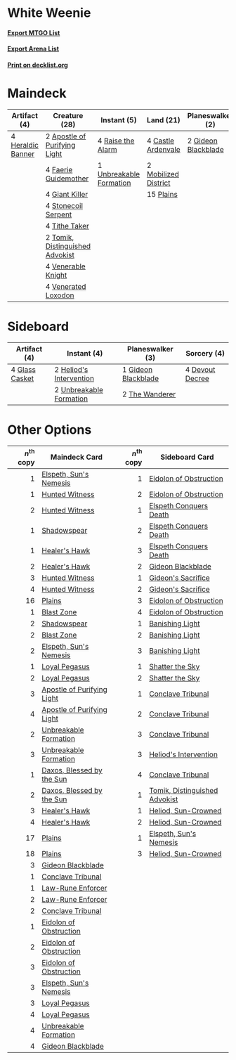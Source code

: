 # White Weenie

#### [Export MTGO List](../collection/White%20Weenie/White%20Weenie.txt)
#### [Export Arena List](../collection/White%20Weenie/White%20Weenie_arena.txt)
#### [Print on decklist.org](http://decklist.org/?deckmain=2%09Apostle%20of%20Purifying%20Light%0A4%09Castle%20Ardenvale%0A4%09Faerie%20Guidemother%0A4%09Giant%20Killer%0A2%09Gideon%20Blackblade%0A4%09Heraldic%20Banner%0A2%09Mobilized%20District%0A15%09Plains%0A4%09Raise%20the%20Alarm%0A4%09Stonecoil%20Serpent%0A4%09Tithe%20Taker%0A2%09Tomik,%20Distinguished%20Advokist%0A1%09Unbreakable%20Formation%0A4%09Venerable%20Knight%0A4%09Venerated%20Loxodon&deckside=4%09Devout%20Decree%0A1%09Gideon%20Blackblade%0A4%09Glass%20Casket%0A2%09Heliod's%20Intervention%0A2%09The%20Wanderer%0A2%09Unbreakable%20Formation)
# Maindeck

|                                        Artifact (4)                                        |                                              Creature (28)                                               |                                           Instant (5)                                            |                                           Land (21)                                           |                                       Planeswalker (2)                                       |
|--------------------------------------------------------------------------------------------|----------------------------------------------------------------------------------------------------------|--------------------------------------------------------------------------------------------------|-----------------------------------------------------------------------------------------------|----------------------------------------------------------------------------------------------|
|4 [Heraldic Banner](http://gatherer.wizards.com/Pages/Card/Details.aspx?multiverseid=473184)|2 [Apostle of Purifying Light](http://gatherer.wizards.com/Pages/Card/Details.aspx?multiverseid=466760)   |4 [Raise the Alarm](http://gatherer.wizards.com/Pages/Card/Details.aspx?multiverseid=416853)      |4 [Castle Ardenvale](http://gatherer.wizards.com/Pages/Card/Details.aspx?multiverseid=473200)  |2 [Gideon Blackblade](http://gatherer.wizards.com/Pages/Card/Details.aspx?multiverseid=463943)|
|                                                                                            |4 [Faerie Guidemother](http://gatherer.wizards.com/Pages/Card/Details.aspx?multiverseid=472973)           |1 [Unbreakable Formation](http://gatherer.wizards.com/Pages/Card/Details.aspx?multiverseid=457173)|2 [Mobilized District](http://gatherer.wizards.com/Pages/Card/Details.aspx?multiverseid=461176)|                                                                                              |
|                                                                                            |4 [Giant Killer](http://gatherer.wizards.com/Pages/Card/Details.aspx?multiverseid=472976)                 |                                                                                                  |15 [Plains](http://gatherer.wizards.com/Pages/Card/Details.aspx?multiverseid=439856)           |                                                                                              |
|                                                                                            |4 [Stonecoil Serpent](http://gatherer.wizards.com/Pages/Card/Details.aspx?multiverseid=473197)            |                                                                                                  |                                                                                               |                                                                                              |
|                                                                                            |4 [Tithe Taker](http://gatherer.wizards.com/Pages/Card/Details.aspx?multiverseid=457171)                  |                                                                                                  |                                                                                               |                                                                                              |
|                                                                                            |2 [Tomik, Distinguished Advokist](http://gatherer.wizards.com/Pages/Card/Details.aspx?multiverseid=460961)|                                                                                                  |                                                                                               |                                                                                              |
|                                                                                            |4 [Venerable Knight](http://gatherer.wizards.com/Pages/Card/Details.aspx?multiverseid=472997)             |                                                                                                  |                                                                                               |                                                                                              |
|                                                                                            |4 [Venerated Loxodon](http://gatherer.wizards.com/Pages/Card/Details.aspx?multiverseid=452780)            |                                                                                                  |                                                                                               |                                                                                              |


# Sideboard

|                                      Artifact (4)                                       |                                           Instant (4)                                            |                                       Planeswalker (3)                                       |                                       Sorcery (4)                                        |
|-----------------------------------------------------------------------------------------|--------------------------------------------------------------------------------------------------|----------------------------------------------------------------------------------------------|------------------------------------------------------------------------------------------|
|4 [Glass Casket](http://gatherer.wizards.com/Pages/Card/Details.aspx?multiverseid=472977)|2 [Heliod's Intervention](http://gatherer.wizards.com/Pages/Card/Details.aspx?multiverseid=476270)|1 [Gideon Blackblade](http://gatherer.wizards.com/Pages/Card/Details.aspx?multiverseid=463943)|4 [Devout Decree](http://gatherer.wizards.com/Pages/Card/Details.aspx?multiverseid=466767)|
|                                                                                         |2 [Unbreakable Formation](http://gatherer.wizards.com/Pages/Card/Details.aspx?multiverseid=457173)|2 [The Wanderer](http://gatherer.wizards.com/Pages/Card/Details.aspx?multiverseid=460964)     |                                                                                          |


# Other Options

|*n*<sup>th</sup> copy|                                            Maindeck Card                                            |*n*<sup>th</sup> copy|                                             Sideboard Card                                             |
|--------------------:|-----------------------------------------------------------------------------------------------------|--------------------:|--------------------------------------------------------------------------------------------------------|
|                    1|[Elspeth, Sun's Nemesis](http://gatherer.wizards.com/Pages/Card/Details.aspx?multiverseid=476265)    |                    1|[Eidolon of Obstruction](http://gatherer.wizards.com/Pages/Card/Details.aspx?multiverseid=476263)       |
|                    1|[Hunted Witness](http://gatherer.wizards.com/Pages/Card/Details.aspx?multiverseid=452765)            |                    2|[Eidolon of Obstruction](http://gatherer.wizards.com/Pages/Card/Details.aspx?multiverseid=476263)       |
|                    2|[Hunted Witness](http://gatherer.wizards.com/Pages/Card/Details.aspx?multiverseid=452765)            |                    1|[Elspeth Conquers Death](http://gatherer.wizards.com/Pages/Card/Details.aspx?multiverseid=476264)       |
|                    1|[Shadowspear](http://gatherer.wizards.com/Pages/Card/Details.aspx?multiverseid=476487)               |                    2|[Elspeth Conquers Death](http://gatherer.wizards.com/Pages/Card/Details.aspx?multiverseid=476264)       |
|                    1|[Healer's Hawk](http://gatherer.wizards.com/Pages/Card/Details.aspx?multiverseid=452764)             |                    3|[Elspeth Conquers Death](http://gatherer.wizards.com/Pages/Card/Details.aspx?multiverseid=476264)       |
|                    2|[Healer's Hawk](http://gatherer.wizards.com/Pages/Card/Details.aspx?multiverseid=452764)             |                    2|[Gideon Blackblade](http://gatherer.wizards.com/Pages/Card/Details.aspx?multiverseid=463943)            |
|                    3|[Hunted Witness](http://gatherer.wizards.com/Pages/Card/Details.aspx?multiverseid=452765)            |                    1|[Gideon's Sacrifice](http://gatherer.wizards.com/Pages/Card/Details.aspx?multiverseid=460941)           |
|                    4|[Hunted Witness](http://gatherer.wizards.com/Pages/Card/Details.aspx?multiverseid=452765)            |                    2|[Gideon's Sacrifice](http://gatherer.wizards.com/Pages/Card/Details.aspx?multiverseid=460941)           |
|                   16|[Plains](http://gatherer.wizards.com/Pages/Card/Details.aspx?multiverseid=439856)                    |                    3|[Eidolon of Obstruction](http://gatherer.wizards.com/Pages/Card/Details.aspx?multiverseid=476263)       |
|                    1|[Blast Zone](http://gatherer.wizards.com/Pages/Card/Details.aspx?multiverseid=461171)                |                    4|[Eidolon of Obstruction](http://gatherer.wizards.com/Pages/Card/Details.aspx?multiverseid=476263)       |
|                    2|[Shadowspear](http://gatherer.wizards.com/Pages/Card/Details.aspx?multiverseid=476487)               |                    1|[Banishing Light](http://gatherer.wizards.com/Pages/Card/Details.aspx?multiverseid=405135)              |
|                    2|[Blast Zone](http://gatherer.wizards.com/Pages/Card/Details.aspx?multiverseid=461171)                |                    2|[Banishing Light](http://gatherer.wizards.com/Pages/Card/Details.aspx?multiverseid=405135)              |
|                    2|[Elspeth, Sun's Nemesis](http://gatherer.wizards.com/Pages/Card/Details.aspx?multiverseid=476265)    |                    3|[Banishing Light](http://gatherer.wizards.com/Pages/Card/Details.aspx?multiverseid=405135)              |
|                    1|[Loyal Pegasus](http://gatherer.wizards.com/Pages/Card/Details.aspx?multiverseid=446065)             |                    1|[Shatter the Sky](http://gatherer.wizards.com/Pages/Card/Details.aspx?multiverseid=476288)              |
|                    2|[Loyal Pegasus](http://gatherer.wizards.com/Pages/Card/Details.aspx?multiverseid=446065)             |                    2|[Shatter the Sky](http://gatherer.wizards.com/Pages/Card/Details.aspx?multiverseid=476288)              |
|                    3|[Apostle of Purifying Light](http://gatherer.wizards.com/Pages/Card/Details.aspx?multiverseid=466760)|                    1|[Conclave Tribunal](http://gatherer.wizards.com/Pages/Card/Details.aspx?multiverseid=452756)            |
|                    4|[Apostle of Purifying Light](http://gatherer.wizards.com/Pages/Card/Details.aspx?multiverseid=466760)|                    2|[Conclave Tribunal](http://gatherer.wizards.com/Pages/Card/Details.aspx?multiverseid=452756)            |
|                    2|[Unbreakable Formation](http://gatherer.wizards.com/Pages/Card/Details.aspx?multiverseid=457173)     |                    3|[Conclave Tribunal](http://gatherer.wizards.com/Pages/Card/Details.aspx?multiverseid=452756)            |
|                    3|[Unbreakable Formation](http://gatherer.wizards.com/Pages/Card/Details.aspx?multiverseid=457173)     |                    3|[Heliod's Intervention](http://gatherer.wizards.com/Pages/Card/Details.aspx?multiverseid=476270)        |
|                    1|[Daxos, Blessed by the Sun](http://gatherer.wizards.com/Pages/Card/Details.aspx?multiverseid=476260) |                    4|[Conclave Tribunal](http://gatherer.wizards.com/Pages/Card/Details.aspx?multiverseid=452756)            |
|                    2|[Daxos, Blessed by the Sun](http://gatherer.wizards.com/Pages/Card/Details.aspx?multiverseid=476260) |                    1|[Tomik, Distinguished Advokist](http://gatherer.wizards.com/Pages/Card/Details.aspx?multiverseid=460961)|
|                    3|[Healer's Hawk](http://gatherer.wizards.com/Pages/Card/Details.aspx?multiverseid=452764)             |                    1|[Heliod, Sun-Crowned](http://gatherer.wizards.com/Pages/Card/Details.aspx?multiverseid=476269)          |
|                    4|[Healer's Hawk](http://gatherer.wizards.com/Pages/Card/Details.aspx?multiverseid=452764)             |                    2|[Heliod, Sun-Crowned](http://gatherer.wizards.com/Pages/Card/Details.aspx?multiverseid=476269)          |
|                   17|[Plains](http://gatherer.wizards.com/Pages/Card/Details.aspx?multiverseid=439856)                    |                    1|[Elspeth, Sun's Nemesis](http://gatherer.wizards.com/Pages/Card/Details.aspx?multiverseid=476265)       |
|                   18|[Plains](http://gatherer.wizards.com/Pages/Card/Details.aspx?multiverseid=439856)                    |                    3|[Heliod, Sun-Crowned](http://gatherer.wizards.com/Pages/Card/Details.aspx?multiverseid=476269)          |
|                    3|[Gideon Blackblade](http://gatherer.wizards.com/Pages/Card/Details.aspx?multiverseid=463943)         |                     |                                                                                                        |
|                    1|[Conclave Tribunal](http://gatherer.wizards.com/Pages/Card/Details.aspx?multiverseid=452756)         |                     |                                                                                                        |
|                    1|[Law-Rune Enforcer](http://gatherer.wizards.com/Pages/Card/Details.aspx?multiverseid=460947)         |                     |                                                                                                        |
|                    2|[Law-Rune Enforcer](http://gatherer.wizards.com/Pages/Card/Details.aspx?multiverseid=460947)         |                     |                                                                                                        |
|                    2|[Conclave Tribunal](http://gatherer.wizards.com/Pages/Card/Details.aspx?multiverseid=452756)         |                     |                                                                                                        |
|                    1|[Eidolon of Obstruction](http://gatherer.wizards.com/Pages/Card/Details.aspx?multiverseid=476263)    |                     |                                                                                                        |
|                    2|[Eidolon of Obstruction](http://gatherer.wizards.com/Pages/Card/Details.aspx?multiverseid=476263)    |                     |                                                                                                        |
|                    3|[Eidolon of Obstruction](http://gatherer.wizards.com/Pages/Card/Details.aspx?multiverseid=476263)    |                     |                                                                                                        |
|                    3|[Elspeth, Sun's Nemesis](http://gatherer.wizards.com/Pages/Card/Details.aspx?multiverseid=476265)    |                     |                                                                                                        |
|                    3|[Loyal Pegasus](http://gatherer.wizards.com/Pages/Card/Details.aspx?multiverseid=446065)             |                     |                                                                                                        |
|                    4|[Loyal Pegasus](http://gatherer.wizards.com/Pages/Card/Details.aspx?multiverseid=446065)             |                     |                                                                                                        |
|                    4|[Unbreakable Formation](http://gatherer.wizards.com/Pages/Card/Details.aspx?multiverseid=457173)     |                     |                                                                                                        |
|                    4|[Gideon Blackblade](http://gatherer.wizards.com/Pages/Card/Details.aspx?multiverseid=463943)         |                     |                                                                                                        |

